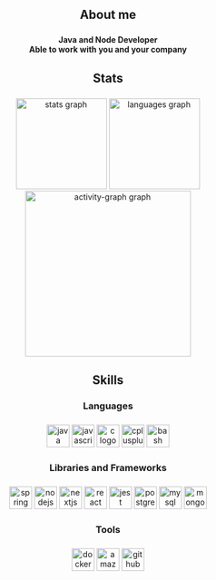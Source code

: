 <h2 align="center">About me</h2>

###

<h4 align="center">Java and Node Developer<br>Able to work with you and your company</h4>

###

<h2 align="center">Stats</h2>

###

<div align="center">
  <img src="https://github-readme-stats.vercel.app/api?username=matheus-hdas&hide_title=false&hide_rank=false&show_icons=true&include_all_commits=false&count_private=true&disable_animations=false&theme=gruvbox_light&locale=en&hide_border=true&order=1" height="160" alt="stats graph"  />
  <img src="https://github-readme-stats.vercel.app/api/top-langs?username=matheus-hdas&locale=en&hide_title=false&layout=compact&card_width=320&langs_count=10&theme=gruvbox_light&hide_border=true&order=2" height="160" alt="languages graph"  />
  <img src="https://github-readme-activity-graph.vercel.app/graph?username=matheus-hdas&radius=16&theme=gruvbox&area=true&order=5&hide_title=true" height="292" alt="activity-graph graph"  />
</div>

###

<h2 align="center">Skills</h2>

###

<h3 align="center">Languages</h3>

###

<div align="center">
  <img src="https://skillicons.dev/icons?i=java" height="40" alt="java logo"  />
  <img src="https://skillicons.dev/icons?i=js" height="40" alt="javascript logo"  />
  <img src="https://skillicons.dev/icons?i=c" height="40" alt="c logo"  />
  <img src="https://skillicons.dev/icons?i=cpp" height="40" alt="cplusplus logo"  />
  <img src="https://skillicons.dev/icons?i=bash" height="40" alt="bash logo"  />
</div>

###

<h3 align="center">Libraries and Frameworks</h3>

###

<div align="center">
  <img src="https://skillicons.dev/icons?i=spring" height="40" alt="spring logo"  />
  <img src="https://skillicons.dev/icons?i=nodejs" height="40" alt="nodejs logo"  />
  <img src="https://skillicons.dev/icons?i=nextjs" height="40" alt="nextjs logo"  />
  <img src="https://skillicons.dev/icons?i=react" height="40" alt="react logo"  />
  <img src="https://skillicons.dev/icons?i=jest" height="40" alt="jest logo"  />
  <img src="https://skillicons.dev/icons?i=postgres" height="40" alt="postgresql logo"  />
  <img src="https://skillicons.dev/icons?i=mysql" height="40" alt="mysql logo"  />
  <img src="https://skillicons.dev/icons?i=mongodb" height="40" alt="mongodb logo"  />
</div>

###

<h3 align="center">Tools</h3>

###

<div align="center">
  <img src="https://skillicons.dev/icons?i=docker" height="40" alt="docker logo"  />
  <img src="https://skillicons.dev/icons?i=aws" height="40" alt="amazonwebservices logo"  />
  <img src="https://skillicons.dev/icons?i=github" height="40" alt="github logo"  />
</div>

###
